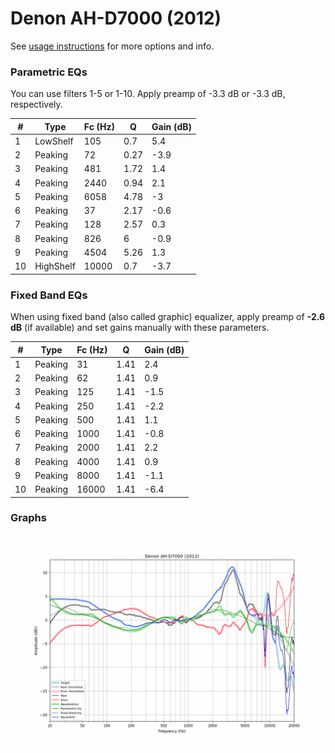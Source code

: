 # Denon AH-D7000 (2012)
See [usage instructions](https://github.com/jaakkopasanen/AutoEq#usage) for more options and info.

### Parametric EQs
You can use filters 1-5 or 1-10. Apply preamp of -3.3 dB or -3.3 dB, respectively.

|   # | Type      |   Fc (Hz) |    Q |   Gain (dB) |
|-----|-----------|-----------|------|-------------|
|   1 | LowShelf  |       105 | 0.7  |         5.4 |
|   2 | Peaking   |        72 | 0.27 |        -3.9 |
|   3 | Peaking   |       481 | 1.72 |         1.4 |
|   4 | Peaking   |      2440 | 0.94 |         2.1 |
|   5 | Peaking   |      6058 | 4.78 |        -3   |
|   6 | Peaking   |        37 | 2.17 |        -0.6 |
|   7 | Peaking   |       128 | 2.57 |         0.3 |
|   8 | Peaking   |       826 | 6    |        -0.9 |
|   9 | Peaking   |      4504 | 5.26 |         1.3 |
|  10 | HighShelf |     10000 | 0.7  |        -3.7 |

### Fixed Band EQs
When using fixed band (also called graphic) equalizer, apply preamp of **-2.6 dB** (if available) and set gains manually with these parameters.

|   # | Type    |   Fc (Hz) |    Q |   Gain (dB) |
|-----|---------|-----------|------|-------------|
|   1 | Peaking |        31 | 1.41 |         2.4 |
|   2 | Peaking |        62 | 1.41 |         0.9 |
|   3 | Peaking |       125 | 1.41 |        -1.5 |
|   4 | Peaking |       250 | 1.41 |        -2.2 |
|   5 | Peaking |       500 | 1.41 |         1.1 |
|   6 | Peaking |      1000 | 1.41 |        -0.8 |
|   7 | Peaking |      2000 | 1.41 |         2.2 |
|   8 | Peaking |      4000 | 1.41 |         0.9 |
|   9 | Peaking |      8000 | 1.41 |        -1.1 |
|  10 | Peaking |     16000 | 1.41 |        -6.4 |

### Graphs
![](./Denon%20AH-D7000%20(2012).png)

